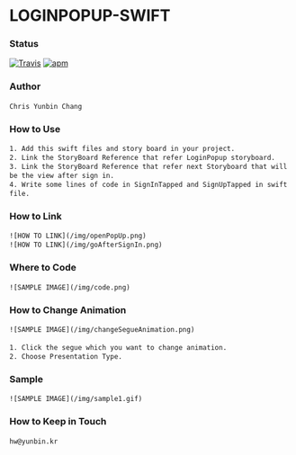 # LOGINPOPUP-SWIFT

### Status
[![Travis](https://img.shields.io/jenkins/s/https/jenkins.qa.ubuntu.com/view/Precise/view/All%20Precise/job/precise-desktop-amd64_default.svg)]() [![apm](https://img.shields.io/apm/l/vim-mode.svg)]()


### Author

	Chris Yunbin Chang  

### How to Use

	1. Add this swift files and story board in your project.  
	2. Link the StoryBoard Reference that refer LoginPopup storyboard.  
	3. Link the StoryBoard Reference that refer next Storyboard that will be the view after sign in.  
	4. Write some lines of code in SignInTapped and SignUpTapped in swift file.  

### How to Link
	![HOW TO LINK](/img/openPopUp.png)  
	![HOW TO LINK](/img/goAfterSignIn.png)  

### Where to Code
	![SAMPLE IMAGE](/img/code.png)  

### How to Change Animation
	![SAMPLE IMAGE](/img/changeSegueAnimation.png) 
	   
	1. Click the segue which you want to change animation.  
	2. Choose Presentation Type.  


### Sample
	![SAMPLE IMAGE](/img/sample1.gif)  

### How to Keep in Touch

	hw@yunbin.kr
